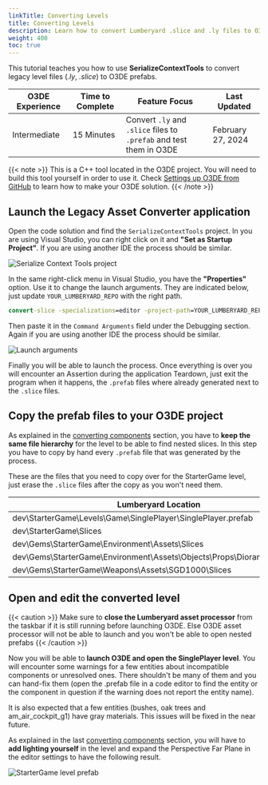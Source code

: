 ```yaml
---
linkTitle: Converting Levels
title: Converting Levels
description: Learn how to convert Lumberyard .slice and .ly files to O3DE .prefab
weight: 400
toc: true
---
```


This tutorial teaches you how to use **SerializeContextTools** to convert legacy level files (*.ly*, *.slice*) to O3DE prefabs.

| O3DE Experience | Time to Complete | Feature Focus | Last Updated |
| - | - | - | - |
| Intermediate | 15 Minutes | Convert `.ly` and `.slice` files to `.prefab` and test them in O3DE | February 27, 2024 |

{{< note >}}
This is a C++ tool located in the O3DE project. You will need to build this tool yourself in order to use it. Check [Settings up O3DE from GitHub](/docs/welcome-guide/setup/setup-from-github/) to learn how to make your O3DE solution.
{{< /note >}}

## Launch the Legacy Asset Converter application

Open the code solution and find the `SerializeContextTools` project. In you are using Visual Studio, you can right click on it and **"Set as Startup Project"**. If you are using another IDE the process should be similar.

![Serialize Context Tools project](/images/learning-guide/tutorials/lumberyard-to-o3de/serialize-context-tools.png)

In the same right-click menu in Visual Studio, you have the **"Properties"** option. Use it to change the launch arguments. They are indicated below, just update `YOUR_LUMBERYARD_REPO` with the right path.

```cmd
convert-slice -specializations=editor -project-path=YOUR_LUMBERYARD_REPO\dev\StarterGame -files=YOUR_LUMBERYARD_REPO\dev\StarterGame\Levels\*.ly -slices=YOUR_LUMBERYARD_REPO\dev\Gems\StarterGame\*.slice,YOUR_LUMBERYARD_REPO\dev\StarterGame\slices\*.slice
```

Then paste it in the `Command Arguments` field under the Debugging section. Again if you are using another IDE the process should be similar.

![Launch arguments](/images/learning-guide/tutorials/lumberyard-to-o3de/serialize-context-tools-launch.png)

Finally you will be able to launch the process. Once everything is over you will encounter an Assertion during the application Teardown, just exit the program when it happens, the `.prefab` files where already generated next to the `.slice` files.

## Copy the prefab files to your O3DE project

As explained in the [converting components](converting-components) section, you have to **keep the same file hierarchy** for the level to be able to find nested slices. In this step you have to copy by hand every `.prefab` file that was generated by the process. 

These are the files that you need to copy over for the StarterGame level, just erase the `.slice` files after the copy as you won't need them.

| Lumberyard Location | O3DE Location |
| - | - |
| dev\StarterGame\Levels\Game\SinglePlayer\SinglePlayer.prefab | YOUR_PROJECT\Levels\SinglePlayer\SinglePlayer.prefab |
| dev\StarterGame\Slices | YOUR_PROJECT\Slices |
| dev\Gems\StarterGame\Environment\Assets\Slices | YOUR_GEM\Assets\Slices |
| dev\Gems\StarterGame\Environment\Assets\Objects\Props\Diorama0*X*.prefab | YOUR_GEM\Assets\Objects\Props\Diorama0*X*.prefab |
| dev\Gems\StarterGame\Weapons\Assets\SGD1000\Slices | YOUR_GEM\Weapons\Assets\SGD1000\Slices |

## Open and edit the converted level

{{< caution >}}
Make sure to **close the Lumberyard asset processor** from the taskbar if it is still running before launching O3DE. Else O3DE asset processor will not be able to launch and you won't be able to open nested prefabs
{{< /caution >}}

Now you will be able to **launch O3DE and open the SinglePlayer level**. You will encounter some warnings for a few entities about incompatible components or unresolved ones. There shouldn't be many of them and you can hand-fix them (open the .prefab file in a code editor to find the entity or the component in question if the warning does not report the entity name).

It is also expected that a few entities (bushes, oak trees and am_air_cockpit_g1) have gray materials. This issues will be fixed in the near future.

As explained in the last [converting components](converting-components) section, you will have to **add lighting yourself** in the level and expand the Perspective Far Plane in the editor settings to have the following result.

![StarterGame level prefab](/images/learning-guide/tutorials/lumberyard-to-o3de/starter-game-prefab.png)

